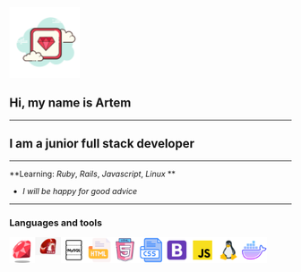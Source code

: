 <img src="./icons/ruby.png" width="25%">

## Hi, my name is Artem
---
## I am a junior full stack developer
---
**Learning: *Ruby*, *Rails*, *Javascript*, _Linux_ ** 
- _I will be happy for good advice_
---
###  Languages and tools  

<img align="left" alt="Ruby" width="46" src="./icons/ruby1.png">
<img align="left" alt="Ruby on Rails" width="46" src="./icons/RoR.png">
<img align="left" alt="MySQL" width="46" src="./icons/mysql.png">
<img align="left" alt="HTML" width="46" src="./icons/html.png">
<img align="left" alt="HTML5" width="46" src="./icons/html5.png">
<img align="left" alt="CSS" width="46" src="./icons/CSS.png">
<img align="left" alt="Bootstrap" width="46" src="./icons/bootstrap.png">
<img align="left" alt="JavaScript" width="46" src="./icons/js.png">
<img align="left" alt="Linux" width="46" src="./icons/linux.png">
<img align="left" alt="Docker" width="46" src="./icons/docker.png">
